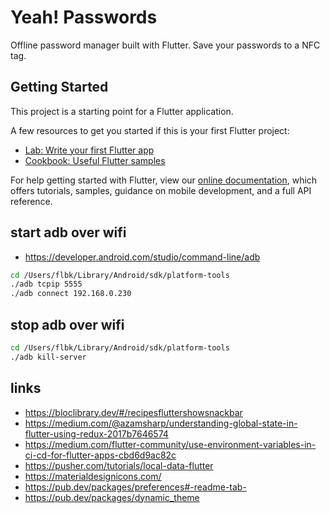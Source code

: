 # Yeah! Passwords

Offline password manager built with Flutter. Save your passwords to a NFC tag.

## Getting Started

This project is a starting point for a Flutter application.

A few resources to get you started if this is your first Flutter project:

- [Lab: Write your first Flutter app](https://flutter.dev/docs/get-started/codelab)
- [Cookbook: Useful Flutter samples](https://flutter.dev/docs/cookbook)

For help getting started with Flutter, view our
[online documentation](https://flutter.dev/docs), which offers tutorials,
samples, guidance on mobile development, and a full API reference.

## start adb over wifi

- https://developer.android.com/studio/command-line/adb

```bash
cd /Users/flbk/Library/Android/sdk/platform-tools
./adb tcpip 5555
./adb connect 192.168.0.230
```

## stop adb over wifi

```bash
cd /Users/flbk/Library/Android/sdk/platform-tools
./adb kill-server
```

## links

- https://bloclibrary.dev/#/recipesfluttershowsnackbar
- https://medium.com/@azamsharp/understanding-global-state-in-flutter-using-redux-2017b7646574
- https://medium.com/flutter-community/use-environment-variables-in-ci-cd-for-flutter-apps-cbd6d9ac82c
- https://pusher.com/tutorials/local-data-flutter
- https://materialdesignicons.com/
- https://pub.dev/packages/preferences#-readme-tab-
- https://pub.dev/packages/dynamic_theme
